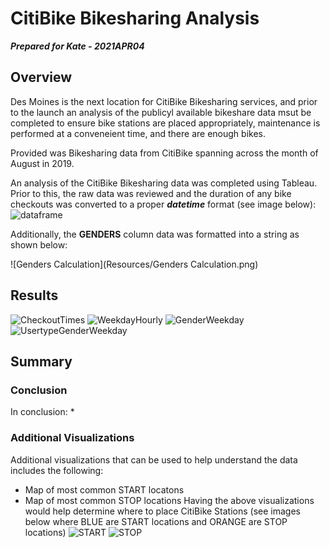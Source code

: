 # CitiBike Bikesharing Analysis

***Prepared for Kate - 2021APR04***

## Overview

Des Moines is the next location for CitiBike Bikesharing services, and prior to the launch an analysis of the publicyl available bikeshare data msut be completed to ensure bike stations are placed appropriately, maintenance is performed at a conveneient time, and there are enough bikes.

Provided was Bikesharing data from CitiBike spanning across the month of August in 2019.

An analysis of the CitiBike Bikesharing data was completed using Tableau. Prior to this, the raw data was reviewed and the duration of any bike checkouts was converted to a proper ***datetime*** format (see image below):
![dataframe](Resources/Dataframe.png)

Additionally, the **GENDERS** column data was formatted into a string as shown below:

![Genders Calculation](Resources/Genders Calculation.png)

## Results

![CheckoutTimes](Resources/CheckoutTimes.png)
![WeekdayHourly](Resources/WeekdayHourly.png)
![GenderWeekday](Resources/GenderWeekday.png)
![UsertypeGenderWeekday](Resources/UsertypeGenderWeekday.png)

## Summary

### Conclusion

In conclusion:
* 

### Additional Visualizations

Additional visualizations that can be used to help understand the data includes the following:
* Map of most common START locatons
* Map of most common STOP locations
Having the above visualizations would help determine where to place CitiBike Stations (see images below where BLUE are START locations and ORANGE are STOP locations)
![START](Resources/START.png)
![STOP](Resources/STOP.png)

